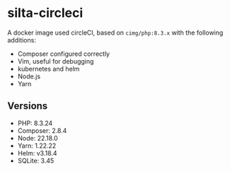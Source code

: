# silta-circleci
A docker image used circleCI, based on `cimg/php:8.3.x` with the following additions:

- Composer configured correctly
- Vim, useful for debugging
- kubernetes and helm
- Node.js
- Yarn

## Versions
- PHP: 8.3.24
- Composer: 2.8.4
- Node: 22.18.0
- Yarn: 1.22.22
- Helm: v3.18.4
- SQLite: 3.45
